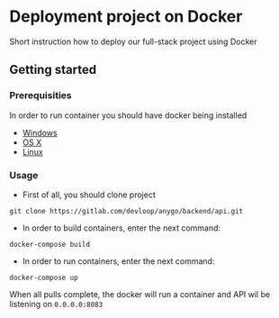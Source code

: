 # Deployment project on Docker

Short instruction how to deploy our full-stack project using Docker

## Getting started

### Prerequisities

In order to run container you should have docker being installed

* [Windows](https://docs.docker.com/windows/started)
* [OS X](https://docs.docker.com/mac/started/)
* [Linux](https://docs.docker.com/linux/started/)

### Usage

* First of all, you should clone project

```shell
git clone https://gitlab.com/devloop/anygo/backend/api.git
```

* In order to build containers, enter the next command:
```shell
docker-compose build
```
* In order to run containers, enter the next command:
```shell
docker-compose up
```

When all pulls complete, the docker will run a container and API wil be listening on `0.0.0.0:8083`